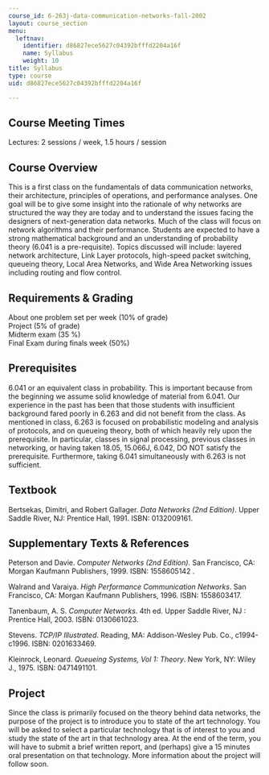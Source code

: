 ```yaml
---
course_id: 6-263j-data-communication-networks-fall-2002
layout: course_section
menu:
  leftnav:
    identifier: d86827ece5627c04392bfffd2204a16f
    name: Syllabus
    weight: 10
title: Syllabus
type: course
uid: d86827ece5627c04392bfffd2204a16f

---
```


Course Meeting Times
--------------------

Lectures: 2 sessions / week, 1.5 hours / session

Course Overview
---------------

This is a first class on the fundamentals of data communication networks, their architecture, principles of operations, and performance analyses. One goal will be to give some insight into the rationale of why networks are structured the way they are today and to understand the issues facing the designers of next-generation data networks. Much of the class will focus on network algorithms and their performance. Students are expected to have a strong mathematical background and an understanding of probability theory (6.041 is a pre-requisite). Topics discussed will include: layered network architecture, Link Layer protocols, high-speed packet switching, queueing theory, Local Area Networks, and Wide Area Networking issues including routing and flow control.

Requirements & Grading
----------------------

About one problem set per week (10% of grade)  
Project (5% of grade)  
Midterm exam (35 %)  
Final Exam during finals week (50%)

Prerequisites
-------------

6.041 or an equivalent class in probability. This is important because from the beginning we assume solid knowledge of material from 6.041. Our experience in the past has been that those students with insufficient background fared poorly in 6.263 and did not benefit from the class. As mentioned in class, 6.263 is focused on probabilistic modeling and analysis of protocols, and on queueing theory, both of which heavily rely upon the prerequisite. In particular, classes in signal processing, previous classes in networking, or having taken 18.05, 15.066J, 6.042, DO NOT satisfy the prerequisite. Furthermore, taking 6.041 simultaneously with 6.263 is not sufficient.

Textbook
--------

Bertsekas, Dimitri, and Robert Gallager. _Data Networks (2nd Edition)_. Upper Saddle River, NJ: Prentice Hall, 1991. ISBN: 0132009161.

Supplementary Texts & References
--------------------------------

Peterson and Davie. _Computer Networks (2nd Edition)_. San Francisco, CA: Morgan Kaufmann Publishers, 1999. ISBN: 1558605142 .

Walrand and Varaiya. _High Performance Communication Networks_. San Francisco, CA: Morgan Kaufmann Publishers, 1996. ISBN: 1558603417.

Tanenbaum, A. S. _Computer Networks_. 4th ed. Upper Saddle River, NJ : Prentice Hall, 2003. ISBN: 0130661023.

Stevens. _TCP/IP Illustrated_. Reading, MA: Addison-Wesley Pub. Co., c1994-c1996. ISBN: 0201633469.

Kleinrock, Leonard. _Queueing Systems, Vol 1: Theory_. New York, NY: Wiley J., 1975. ISBN: 0471491101.

Project
-------

Since the class is primarily focused on the theory behind data networks, the purpose of the project is to introduce you to state of the art technology. You will be asked to select a particular technology that is of interest to you and study the state of the art in that technology area. At the end of the term, you will have to submit a brief written report, and (perhaps) give a 15 minutes oral presentation on that technology. More information about the project will follow soon.